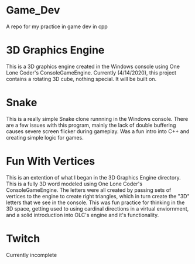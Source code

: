 # Game_Dev
A repo for my practice in game dev in  cpp


# 3D Graphics Engine
This is a 3D graphics engine created in the Windows console using One Lone Coder's ConsoleGameEngine. Currently (4/14/2020), this project contains a rotating 3D cube, nothing special. It will be built on.

# Snake
This is a really simple Snake clone runnning in the Windows console. There are a few issues with this program, mainly the lack of double buffering causes severe screen flicker during gameplay. Was a fun intro into C++ and creating simple logic for games.


# Fun With Vertices
This is an extention of what I began in the 3D Graphics Engine directory. This is a fully 3D word modeled using One Lone Coder's ConsoleGameEngine. The letters were all created by passing sets of vertices to the engine to create right triangles, which in turn create the "3D" letters that we see in the console. This was fun practice for thinking in the 3D space, getting used to using cardinal directions in a virtual enviornment, and a solid introduction into OLC's engine and it's functionality.

# Twitch
Currently incomplete
